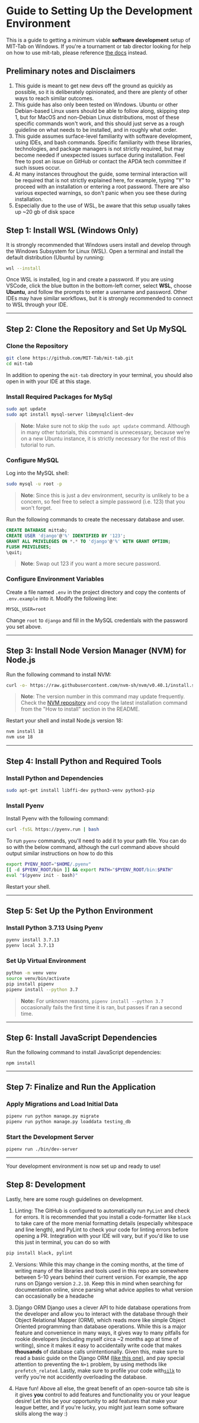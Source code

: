 # Guide to Setting Up the Development Environment

This is a guide to getting a minimum viable **software development** setup of MIT-Tab on Windows. If you're a tournament or tab director looking for help on how to use mit-tab, please reference [the docs](https://mit-tab.readthedocs.io/en/latest/) instead.


## Preliminary notes and Disclaimers
1. This guide is meant to get new devs off the ground as quickly as possible, so it is deliberately opinionated, and there are plenty of other ways to reach similar outcomes.
2. This guide has also only been tested on Windows. Ubuntu or other Debian-based Linux users should be able to follow along, skipping step 1, but for MacOS and non-Debian Linux distributions, most of these specific commands won't work, and this should just serve as a rough guideline on what needs to be installed, and in roughly what order.
3. This guide assumes surface-level familiarity with software development, using IDEs, and bash commands. Specific familiarity with these libraries, technologies, and package managers is not strictly required, but may become needed if unexpected issues surface during installation. Feel free to post an issue on GitHub or contact the APDA tech committee if such issues occur.
4. At many instances throughout the guide, some terminal interaction will be required that is not strictly explained here, for example, typing "Y" to proceed with an installation or entering a root password. There are also various expected warnings, so don't panic when you see these during installation.
5. Especially due to the use of WSL, be aware that this setup usually takes up ~20 gb of disk space

## Step 1: Install WSL (Windows Only)

It is strongly recommended that Windows users install and develop through the Windows Subsystem for Linux (WSL). Open a terminal and install the default distribution (Ubuntu) by running:

```bash
wsl --install
```

Once WSL is installed, log in and create a password. If you are using VSCode, click the blue button in the bottom-left corner, select **WSL**, choose **Ubuntu**, and follow the prompts to enter a username and password. Other IDEs may have similar workflows, but it is strongly recommended to connect to WSL through your IDE.

---

## Step 2: Clone the Repository and Set Up MySQL

### Clone the Repository

```bash
git clone https://github.com/MIT-Tab/mit-tab.git
cd mit-tab
```

In addition to opening the `mit-tab` directory in your terminal, you should also open in with your IDE at this stage.

### Install Required Packages for MySql

```bash
sudo apt update
sudo apt install mysql-server libmysqlclient-dev
```
> **Note**: Make sure not to skip the `sudo apt update` command. Although in many other tutorials, this command is unnecessary, because we're on a new Ubuntu instance, it is strictly necessary for the rest of this tutorial to run.


### Configure MySQL

Log into the MySQL shell:

```bash
sudo mysql -u root -p
```

> **Note**: Since this is just a dev environment, security is unlikely to be a concern, so feel free to select a simple password (i.e. 123) that you won't forget.


Run the following commands to create the necessary database and user.

```sql
CREATE DATABASE mittab;
CREATE USER 'django'@'%' IDENTIFIED BY '123';
GRANT ALL PRIVILEGES ON *.* TO 'django'@'%' WITH GRANT OPTION;
FLUSH PRIVILEGES;
\quit;
```
> **Note**: Swap out 123 if you want a more secure password.

### Configure Environment Variables

Create a file named `.env` in the project directory and copy the contents of `.env.example` into it. Modify the following line:

```env
MYSQL_USER=root
```
Change `root` to `django` and fill in the MySQL credentials with the password you set above.

---

## Step 3: Install Node Version Manager (NVM) for Node.js

Run the following command to install NVM:

```bash
curl -o- https://raw.githubusercontent.com/nvm-sh/nvm/v0.40.1/install.sh | bash
```

> **Note**: The version number in this command may update frequently. Check the [NVM repository](https://github.com/nvm-sh/nvm) and copy the latest installation command from the "How to install" section in the README.

Restart your shell and install Node.js version 18:

```bash
nvm install 18
nvm use 18
```

---

## Step 4: Install Python and Required Tools

### Install Python and Dependencies

```bash
sudo apt-get install libffi-dev python3-venv python3-pip
```

### Install Pyenv

Install Pyenv with the following command:

```bash
curl -fsSL https://pyenv.run | bash
```

To run `pyenv` commands, you'll need to add it to your path file. You can do so with the below command, although the curl command above should output similar instructions on how to do this

```bash
export PYENV_ROOT="$HOME/.pyenv"
[[ -d $PYENV_ROOT/bin ]] && export PATH="$PYENV_ROOT/bin:$PATH"
eval "$(pyenv init - bash)"
```

Restart your shell.

---

## Step 5: Set Up the Python Environment

### Install Python 3.7.13 Using Pyenv

```bash
pyenv install 3.7.13
pyenv local 3.7.13
```

### Set Up Virtual Environment

```bash
python -m venv venv
source venv/bin/activate
pip install pipenv
pipenv install --python 3.7
```
> **Note:** For unknown reasons, `pipenv install --python 3.7` occasionally fails the first time it is ran, but passes if ran a second time.

---

## Step 6: Install JavaScript Dependencies

Run the following command to install JavaScript dependencies:

```bash
npm install
```

---

## Step 7: Finalize and Run the Application

### Apply Migrations and Load Initial Data

```bash
pipenv run python manage.py migrate
pipenv run python manage.py loaddata testing_db
```

### Start the Development Server

```bash
pipenv run ./bin/dev-server
```

---

Your development environment is now set up and ready to use! 

## Step 8: Development

Lastly, here are some rough guidelines on development.

1. Linting:
The GitHub is configured to automatically run `PyLint` and check for errors. It is recommended that you install a code-formatter like `black` to take care of the more menial formatting details (especially whitespace and line length), and PyLint to check your code for linting errors before opening a PR. Integration with your IDE will vary, but if you'd like to use this just in terminal, you can do so with 

```bash
pip install black, pylint
```

2. Versions:
While this may change in the coming months, at the time of writing many of the libraries and tools used in this repo are somewhere between 5-10 years behind their current version. For example, the app runs on Django version `2.2.10`. Keep this in mind when searching for documentation online, since parsing what advice applies to what version can occasionally be a headache

3. Django ORM 
Django uses a clever API to hide database operations from the developer and allow you to interact with the database through their Object Relational Mapper (ORM), which reads more like simple Object Oriented programming than database operations. While this is a major feature and convenience in many ways, it gives way to many pitfalls for rookie developers (including myself circa ~2 months ago at time of writing), since it makes it easy to accidentally write code that makes **thousands** of database calls unintentionally. Given this, make sure to read a basic guide on the Django ORM [(like this one)](https://medium.com/@RohitPatil18/n-1-problem-in-django-and-solution-3f5307039c06), and pay special attention to preventing the `N+1` problem, by using methods like `prefetch_related`. Lastly, make sure to profile your code with[`silk`](https://medium.com/@sharif-42/profiling-django-application-using-django-silk-62cdea83fb83) to verify you're not accidently overloading the database.

4. Have fun!
Above all else, the great benefit of an open-source tab site is it gives **you** control to add features and functionality you or your league desire! Let this be your opportunity to add features that make your league better, and if you're lucky, you might just learn some software skills along the way :)

